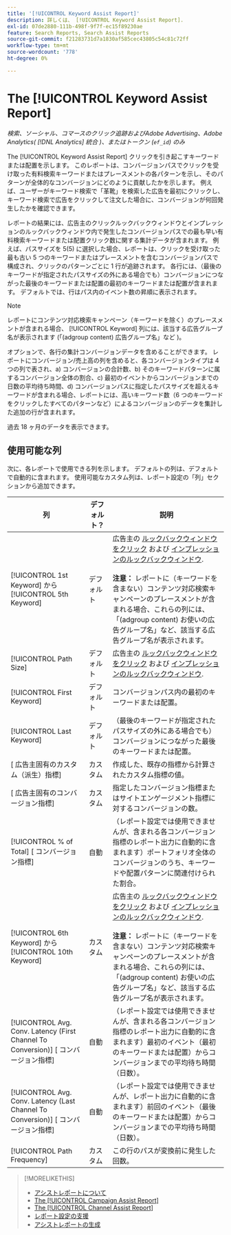 ```yaml
---
title: '[!UICONTROL Keyword Assist Report]'
description: 詳しくは、 [!UICONTROL Keyword Assist Report].
exl-id: 07de2880-111b-498f-9f7f-ec15f89230ae
feature: Search Reports, Search Assist Reports
source-git-commit: f21283731d7a1830af585cec43805c54c81c72ff
workflow-type: tm+mt
source-wordcount: '778'
ht-degree: 0%

---
```


# The [!UICONTROL Keyword Assist Report]

*検索、ソーシャル、コマースのクリック追跡およびAdobe Advertising、Adobe Analytics( [!DNL Analytics] 統合 )、またはトークン (`ef_id`) のみ*

The [!UICONTROL Keyword Assist Report] クリックを引き起こすキーワードまたは配置を示します。 このレポートは、コンバージョンパスでクリックを受け取った有料検索キーワードまたはプレースメントの各パターンを示し、そのパターンが全体的なコンバージョンにどのように貢献したかを示します。 例えば、ユーザーがキーワード検索で「革靴」を検索した広告を最初にクリックし、キーワード検索で広告をクリックして注文した場合に、コンバージョンが何回発生したかを確認できます。

レポートの結果には、広告主のクリックルックバックウィンドウとインプレッションのルックバックウィンドウ内で発生したコンバージョンパスでの最も早い有料検索キーワードまたは配置クリック数に関する集計データが含まれます。 例えば、パスサイズを 5(5) に選択した場合、レポートは、クリックを受け取った最も古い 5 つのキーワードまたはプレースメントを含むコンバージョンパスで構成され、クリックのパターンごとに 1 行が追跡されます。 各行には、（最後のキーワードが指定されたパスサイズの外にある場合でも）コンバージョンにつながった最後のキーワードまたは配置の最初のキーワードまたは配置が含まれます。 デフォルトでは、行はパス内のイベント数の昇順に表示されます。

>[!NOTE]
>
>レポートにコンテンツ対応検索キャンペーン（キーワードを除く）のプレースメントが含まれる場合、 [!UICONTROL Keyword] 列には、該当する広告グループ名が表示されます (「(adgroup content) 広告グループ名」など )。

オプションで、各行の集計コンバージョンデータを含めることができます。 レポートにコンバージョン/売上高の列を含めると、各コンバージョンタイプは 4 つの列で表され、a) コンバージョンの合計数、b) そのキーワードパターンに属するコンバージョン全体の割合、c) 最初のイベントからコンバージョンまでの日数の平均待ち時間、d) コンバージョンパスに指定したパスサイズを超えるキーワードが含まれる場合、レポートには、高いキーワード数（6 つのキーワードをクリックしたすべてのパターンなど）によるコンバージョンのデータを集計した追加の行が含まれます。

過去 18 ヶ月のデータを表示できます。

## 使用可能な列

次に、各レポートで使用できる列を示します。 デフォルトの列は、デフォルトで自動的に含まれます。 使用可能なカスタム列は、レポート設定の「列」セクションから追加できます。

| 列 | デフォルト？ | 説明 |
| ---- | ---- | ---- |
| [!UICONTROL 1st Keyword] から [!UICONTROL 5th Keyword] | デフォルト | 広告主の [ルックバックウィンドウをクリック](/help/search-social-commerce/glossary.md#c-d) および [インプレッションのルックバックウィンドウ](/help/search-social-commerce/glossary.md#i-j).<br><br><b>注意：</b> レポートに（キーワードを含まない）コンテンツ対応検索キャンペーンのプレースメントが含まれる場合、これらの列には、「(adgroup content) お使いの広告グループ名」など、該当する広告グループ名が表示されます。 |
| [!UICONTROL Path Size] | デフォルト | 広告主の [ルックバックウィンドウをクリック](/help/search-social-commerce/glossary.md#c-d) および [インプレッションのルックバックウィンドウ](/help/search-social-commerce/glossary.md#i-j). |
| [!UICONTROL First Keyword] | デフォルト | コンバージョンパス内の最初のキーワードまたは配置。 |
| [!UICONTROL Last Keyword] | デフォルト | （最後のキーワードが指定されたパスサイズの外にある場合でも）コンバージョンにつながった最後のキーワードまたは配置。 |
| \[ 広告主固有のカスタム（派生）指標\] | カスタム | 作成した、既存の指標から計算されたカスタム指標の値。 |
| \[ 広告主固有のコンバージョン指標\] | カスタム | 指定したコンバージョン指標またはサイトエンゲージメント指標に対するコンバージョンの数。 |
| [!UICONTROL % of Total] \[ コンバージョン指標\] | 自動 | （レポート設定では使用できませんが、含まれる各コンバージョン指標のレポート出力に自動的に含まれます）ポートフォリオ全体のコンバージョンのうち、キーワードや配置パターンに関連付けられた割合。 |
| [!UICONTROL 6th Keyword] から [!UICONTROL 10th Keyword] | カスタム | 広告主の [ルックバックウィンドウをクリック](/help/search-social-commerce/glossary.md#c-d) および [インプレッションのルックバックウィンドウ](/help/search-social-commerce/glossary.md#i-j).<br><br><b>注意：</b> レポートに（キーワードを含まない）コンテンツ対応検索キャンペーンのプレースメントが含まれる場合、これらの列には、「(adgroup content) お使いの広告グループ名」など、該当する広告グループ名が表示されます。 |
| [!UICONTROL Avg. Conv. Latency (First Channel To Conversion)] \[ コンバージョン指標\] | 自動 | （レポート設定では使用できませんが、含まれる各コンバージョン指標のレポート出力に自動的に含まれます）最初のイベント（最初のキーワードまたは配置）からコンバージョンまでの平均待ち時間（日数）。 |
| [!UICONTROL Avg. Conv. Latency (Last Channel To Conversion)] \[ コンバージョン指標\] | 自動 | （レポート設定では使用できませんが、レポート出力に自動的に含まれます）前回のイベント（最後のキーワードまたは配置）からコンバージョンまでの平均待ち時間（日数）。 |
| [!UICONTROL Path Frequency] | カスタム | この行のパスが変換前に発生した回数。 |

>[!MORELIKETHIS]
>
>* [アシストレポートについて](assist-report-about.md)
>* [The [!UICONTROL Campaign Assist Report]](campaign-assist-report.md)
>* [The [!UICONTROL Channel Assist Report]](channel-assist-report.md)
>* [レポート設定の支援](assist-report-settings.md)
>* [アシストレポートの生成](assist-report-generate.md)
